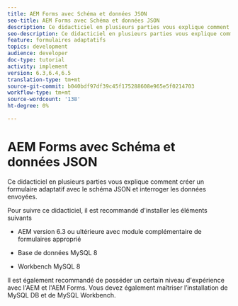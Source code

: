 ```yaml
---
title: AEM Forms avec Schéma et données JSON
seo-title: AEM Forms avec Schéma et données JSON
description: Ce didacticiel en plusieurs parties vous explique comment créer un formulaire adaptatif avec le schéma JSON et interroger les données envoyées.
seo-description: Ce didacticiel en plusieurs parties vous explique comment créer un formulaire adaptatif avec le schéma JSON et interroger les données envoyées.
feature: formulaires adaptatifs
topics: development
audience: developer
doc-type: tutorial
activity: implement
version: 6.3,6.4,6.5
translation-type: tm+mt
source-git-commit: b040bdf97df39c45f175288608e965e5f0214703
workflow-type: tm+mt
source-wordcount: '138'
ht-degree: 0%

---
```



# AEM Forms avec Schéma et données JSON

Ce didacticiel en plusieurs parties vous explique comment créer un formulaire adaptatif avec le schéma JSON et interroger les données envoyées.

Pour suivre ce didacticiel, il est recommandé d&#39;installer les éléments suivants

* AEM version 6.3 ou ultérieure avec module complémentaire de formulaires approprié

* Base de données MySQL 8

* Workbench MySQL 8

Il est également recommandé de posséder un certain niveau d&#39;expérience avec l&#39;AEM et l&#39;AEM Forms. Vous devez également maîtriser l’installation de MySQL DB et de MySQL Workbench.


